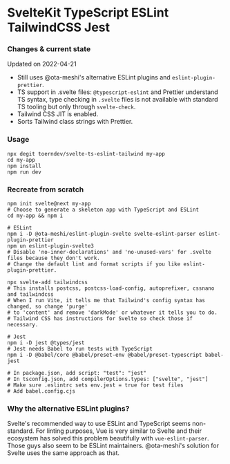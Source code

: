 # SvelteKit TypeScript ESLint TailwindCSS Jest

### Changes & current state

Updated on 2022-04-21
- Still uses @ota-meshi's alternative ESLint plugins and `eslint-plugin-prettier`.
- TS support in .svelte files: `@typescript-eslint` and Prettier understand TS syntax, type checking in `.svelte` files is not available with standard TS tooling but only through `svelte-check`.
- Tailwind CSS JIT is enabled.
- Sorts Tailwind class strings with Prettier.

### Usage

```
npx degit toerndev/svelte-ts-eslint-tailwind my-app
cd my-app
npm install
npm run dev
```

### Recreate from scratch

```
npm init svelte@next my-app
# Choose to generate a skeleton app with TypeScript and ESLint
cd my-app && npm i

# ESLint
npm i -D @ota-meshi/eslint-plugin-svelte svelte-eslint-parser eslint-plugin-prettier
npm un eslint-plugin-svelte3
# Disable 'no-inner-declarations' and 'no-unused-vars' for .svelte files because they don't work.
# Change the default lint and format scripts if you like eslint-plugin-prettier.

npx svelte-add tailwindcss
# This installs postcss, postcss-load-config, autoprefixer, cssnano and tailwindcss
# When I run Vite, it tells me that Tailwind's config syntax has changed, so change 'purge'
# to 'content' and remove 'darkMode' or whatever it tells you to do.
# Tailwind CSS has instructions for Svelte so check those if necessary.

# Jest
npm i -D jest @types/jest
# Jest needs Babel to run tests with TypeScript
npm i -D @babel/core @babel/preset-env @babel/preset-typescript babel-jest

# In package.json, add script: "test": "jest"
# In tsconfig.json, add compilerOptions.types: ["svelte", "jest"]
# Make sure .eslintrc sets env.jest = true for test files
# Add babel.config.cjs
```

### Why the alternative ESLint plugins?

Svelte's recommended way to use ESLint and TypeScript seems non-standard.
For linting purposes, Vue is very similar to Svelte and their ecosystem has solved this problem beautifully with `vue-eslint-parser`.
Those guys also seem to be ESLint maintainers. @ota-meshi's solution for Svelte uses the same approach as that.
